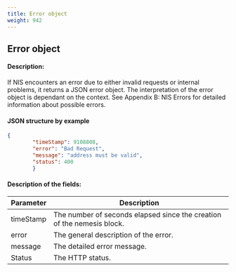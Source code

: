 ```yaml
---
title: Error object
weight: 942
---
```


 
## Error object 
#### Description: 
If NIS encounters an error due to either invalid requests or internal problems, it returns a JSON error object. The interpretation of the error object is dependant on the context. See Appendix B: NIS Errors for detailed information about possible errors. 

 
#### JSON structure by example 
```json
{
        "timeStamp": 9108808,
        "error": "Bad Request",
        "message": "address must be valid",
        "status": 400
        }
``` 
#### Description of the fields: 

| Parameter | Description |
|------|------|
| timeStamp | The number of seconds elapsed since the creation of the nemesis block. |
| error | The general description of the error. |
| message | The detailed error message. |
| Status | The HTTP status. |

 
